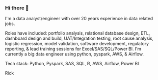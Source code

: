 ### Hi there 👋

I'm a data analyst/engineer with over 20 years experience in data related jobs. 

Roles have included: portfolio analysis, relational database design, ETL, dashboard design and build, UAT/Integration testing, root cause analysis, logistic regression, model validation, software development, regulatory reporting, & lead training sessions for Excel/SAS/SQL/Power BI.  I'm currently a big data engineer using python, pyspark, AWS, & Airflow.

Tech stack: Python, Pyspark, SAS, SQL, R, AWS, Airflow, Power BI

Rick
